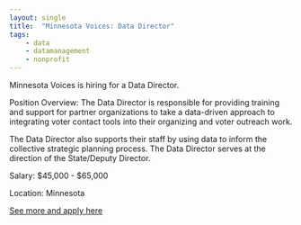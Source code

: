 ```yaml
---
layout: single
title:  "Minnesota Voices: Data Director"
tags: 
    - data
    - datamanagement
    - nonprofit
---
```


Minnesota Voices is hiring for a Data Director.

Position Overview:
The Data Director is responsible for providing training and support for partner organizations to take a
data-driven approach to integrating voter contact tools into their organizing and voter outreach work.

The Data Director also supports their staff by using data to inform the collective strategic planning
process. The Data Director serves at the direction of the State/Deputy Director.


Salary: $45,000 - $65,000

Location: Minnesota


[See more and apply here](https://drive.google.com/file/d/1SnNbPG8EHYLX3QMa6_JfiNMifohg36Xo/view)
